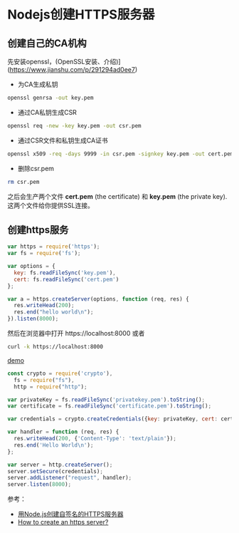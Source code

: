 # Nodejs创建HTTPS服务器


## 创建自己的CA机构

先安装openssl，(OpenSSL安装、介绍)](https://www.jianshu.com/p/291294ad0ee7)


- 为CA生成私钥
```sh
openssl genrsa -out key.pem
```

- 通过CA私钥生成CSR
```sh
openssl req -new -key key.pem -out csr.pem
```

- 通过CSR文件和私钥生成CA证书
```sh
openssl x509 -req -days 9999 -in csr.pem -signkey key.pem -out cert.pem
```

- 删除csr.pem
```sh
rm csr.pem
```

之后会生产两个文件 **cert.pem** (the certificate) 和 **key.pem** (the private key).  这两个文件给你提供SSL连接。

## 创建https服务

```js
var https = require('https');
var fs = require('fs');

var options = {
  key: fs.readFileSync('key.pem'),
  cert: fs.readFileSync('cert.pem')
};

var a = https.createServer(options, function (req, res) {
  res.writeHead(200);
  res.end("hello world\n");
}).listen(8000);
```

然后在浏览器中打开  https://localhost:8000 或者

```bash
curl -k https://localhost:8000
```

[demo](../../code/basic/https-server-demo/app.js)




```js
const crypto = require('crypto'),
  fs = require("fs"),
  http = require("http");

var privateKey = fs.readFileSync('privatekey.pem').toString();
var certificate = fs.readFileSync('certificate.pem').toString();

var credentials = crypto.createCredentials({key: privateKey, cert: certificate});

var handler = function (req, res) {
  res.writeHead(200, {'Content-Type': 'text/plain'});
  res.end('Hello World\n');
};

var server = http.createServer();
server.setSecure(credentials);
server.addListener("request", handler);
server.listen(8000);
```



参考：
- [用Node.js创建自签名的HTTPS服务器](https://cnodejs.org/topic/54745ac22804a0997d38b32d)
- [How to create an https server?](https://docs.nodejitsu.com/articles/HTTP/servers/how-to-create-a-HTTPS-server/)